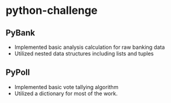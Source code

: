 # python-challenge

## PyBank
* Implemented basic analysis calculation for raw banking data
* Utilized nested data structures including lists and tuples

## PyPoll
* Implemented basic vote tallying algorithm
* Utilized a dictionary for most of the work.
